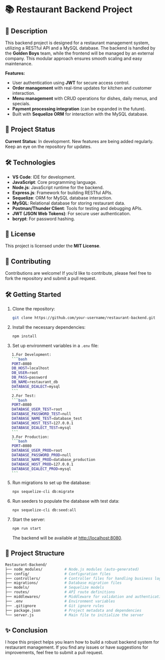 # 📚 Restaurant Backend Project

## 📖 Description
This backend project is designed for a restaurant management system, utilizing a RESTful API and a MySQL database. The backend is handled by the **Golden Boys** team, while the frontend will be managed by an external company. This modular approach ensures smooth scaling and easy maintenance.

**Features:**
- User authentication using **JWT** for secure access control.
- **Order management** with real-time updates for kitchen and customer interaction.
- **Menu management** with CRUD operations for dishes, daily menus, and specials.
- **Payment processing integration** (can be expanded in the future).
- Built with **Sequelize ORM** for interaction with the MySQL database.

## 🚧 Project Status
**Current Status**: In development. New features are being added regularly. Keep an eye on the repository for updates.

## 🛠️ Technologies
- **VS Code**: IDE for development.
- **JavaScript**: Core programming language.
- **Node.js**: JavaScript runtime for the backend.
- **Express.js**: Framework for building RESTful APIs.
- **Sequelize**: ORM for MySQL database interaction.
- **MySQL**: Relational database for storing restaurant data.
- **Postman/Thunder Client**: Tools for testing and debugging APIs.
- **JWT (JSON Web Tokens)**: For secure user authentication.
- **bcrypt**: For password hashing.

## 📜 License
This project is licensed under the **MIT License**.

## 🤝 Contributing
Contributions are welcome! If you’d like to contribute, please feel free to fork the repository and submit a pull request.

## 🛠️ Getting Started

1. Clone the repository:

    ```bash
    git clone https://github.com/your-username/restaurant-backend.git
    ```

2. Install the necessary dependencies:

    ```bash
    npm install
    ```

3. Set up environment variables in a `.env` file:
 ```bash
    1.For Development:
    ```bash
    PORT=8080
    DB_HOST=localhost
    DB_USER=root
    DB_PASS=password
    DB_NAME=restaurant_db
    DATABASE_DIALECT=mysql
    ```
    2.For Test:
    ```bash
    PORT=8080
    DATABASE_USER_TEST=root
    DATABASE_PASSWORD_TEST=null
    DATABASE_NAME_TEST=database_test
    DATABASE_HOST_TEST=127.0.0.1
    DATABASE_DIALECT_TEST=mysql
    ```
    3.For Production:
    ```bash
    PORT=8080
    DATABASE_USER_PROD=root
    DATABASE_PASSWORD_PROD=null
    DATABASE_NAME_PROD=database_production
    DATABASE_HOST_PROD=127.0.0.1
    DATABASE_DIALECT_PROD=mysql
    ```
```
5. Run migrations to set up the database:

    ```bash
    npx sequelize-cli db:migrate
    ```
6. Run seeders to populate the database with test data:

    ```bash
    npx sequelize-cli db:seed:all
    ```

7. Start the server:

    ```bash
    npm run start
    ```

    The backend will be available at [http://localhost:8080](http://localhost:8080).

## 📂 Project Structure

```bash
Restaurant-Backend/  
├── node_modules/          # Node.js modules (auto-generated)
├── config/                # Configuration files
├── controllers/           # Controller files for handling business logic
├── migrations/            # Database migration files
├── models/                # Sequelize models
├── routes/                # API route definitions
├── middlewares/           # Middleware for validation and authentication
├── .env                   # Environment variables
├── .gitignore             # Git ignore rules
├── package.json           # Project metadata and dependencies
└── server.js              # Main file to initialize the server
```

## ✨ Conclusion

I hope this project helps you learn how to build a robust backend system for restaurant management. If you find any issues or have suggestions for improvements, feel free to submit a pull request. 

